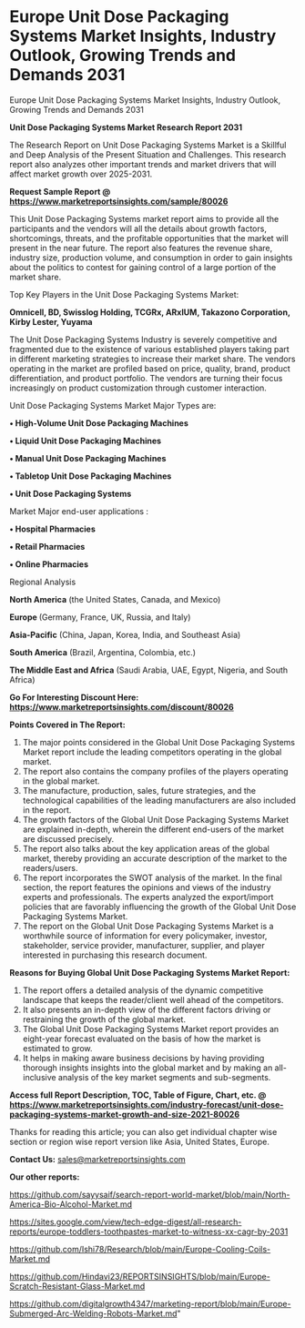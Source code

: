 # Europe Unit Dose Packaging Systems Market Insights, Industry Outlook, Growing Trends and Demands 2031
 Europe Unit Dose Packaging Systems Market Insights, Industry Outlook, Growing Trends and Demands 2031

<strong>Unit Dose Packaging Systems Market Research Report 2031</strong>

The Research Report on Unit Dose Packaging Systems Market is a Skillful and Deep Analysis of the Present Situation and Challenges. This research report also analyzes other important trends and market drivers that will affect market growth over 2025-2031.

<strong>Request Sample Report @ <a href=https://www.marketreportsinsights.com/sample/80026>https://www.marketreportsinsights.com/sample/80026</a></strong>

This Unit Dose Packaging Systems market report aims to provide all the participants and the vendors will all the details about growth factors, shortcomings, threats, and the profitable opportunities that the market will present in the near future. The report also features the revenue share, industry size, production volume, and consumption in order to gain insights about the politics to contest for gaining control of a large portion of the market share.

Top Key Players in the Unit Dose Packaging Systems Market:

<strong>Omnicell, BD, Swisslog Holding, TCGRx, ARxIUM, Takazono Corporation, Kirby Lester, Yuyama</strong>

The Unit Dose Packaging Systems Industry is severely competitive and fragmented due to the existence of various established players taking part in different marketing strategies to increase their market share. The vendors operating in the market are profiled based on price, quality, brand, product differentiation, and product portfolio. The vendors are turning their focus increasingly on product customization through customer interaction.

Unit Dose Packaging Systems Market Major Types are:

<strong>• High-Volume Unit Dose Packaging Machines

• Liquid Unit Dose Packaging Machines

• Manual Unit Dose Packaging Machines

• Tabletop Unit Dose Packaging Machines

• Unit Dose Packaging Systems</strong>

Market Major end-user applications :

<strong>• Hospital Pharmacies

• Retail Pharmacies

• Online Pharmacies</strong>

Regional Analysis

</u><strong><b>North America</b></strong> (the United States, Canada, and Mexico)

<strong><b>Europe </b></strong>(Germany, France, UK, Russia, and Italy)

<strong><b>Asia-Pacific</b></strong> (China, Japan, Korea, India, and Southeast Asia)

<strong><b>South America</b></strong> (Brazil, Argentina, Colombia, etc.)

<strong><b>The Middle East and Africa</b></strong> (Saudi Arabia, UAE, Egypt, Nigeria, and South Africa)

<strong>Go For Interesting Discount Here: <a href=https://www.marketreportsinsights.com/discount/80026>https://www.marketreportsinsights.com/discount/80026</a></strong>

<strong>Points Covered in The Report:</strong>
<ol>
  <li>The major points considered in the Global Unit Dose Packaging Systems Market report include the leading competitors operating in the global market.</li>
  <li>The report also contains the company profiles of the players operating in the global market.</li>
  <li>The manufacture, production, sales, future strategies, and the technological capabilities of the leading manufacturers are also included in the report.</li>
  <li>The growth factors of the Global Unit Dose Packaging Systems Market are explained in-depth, wherein the different end-users of the market are discussed precisely.</li>
  <li>The report also talks about the key application areas of the global market, thereby providing an accurate description of the market to the readers/users.</li>
  <li>The report incorporates the SWOT analysis of the market. In the final section, the report features the opinions and views of the industry experts and professionals. The experts analyzed the export/import policies that are favorably influencing the growth of the Global Unit Dose Packaging Systems Market.</li>
  <li>The report on the Global Unit Dose Packaging Systems Market is a worthwhile source of information for every policymaker, investor, stakeholder, service provider, manufacturer, supplier, and player interested in purchasing this research document.</li>
</ol>
<strong>Reasons for Buying Global Unit Dose Packaging Systems Market Report:</strong>

<ol>
  <li>The report offers a detailed analysis of the dynamic competitive landscape that keeps the reader/client well ahead of the competitors.</li>
  <li>It also presents an in-depth view of the different factors driving or restraining the growth of the global market.</li>
  <li>The Global Unit Dose Packaging Systems Market report provides an eight-year forecast evaluated on the basis of how the market is estimated to grow.</li>
  <li>It helps in making aware business decisions by having providing thorough insights insights into the global market and by making an all-inclusive analysis of the key market segments and sub-segments.</li>
</ol>
<strong>Access full Report Description, TOC, Table of Figure, Chart, etc. @ <a href=https://www.marketreportsinsights.com/industry-forecast/unit-dose-packaging-systems-market-growth-and-size-2021-80026>https://www.marketreportsinsights.com/industry-forecast/unit-dose-packaging-systems-market-growth-and-size-2021-80026</a></strong>


Thanks for reading this article; you can also get individual chapter wise section or region wise report version like Asia, United States, Europe.

<strong>Contact Us:</strong>
sales@marketreportsinsights.com

<strong>Our other reports:</strong>

<a href=https://github.com/sayysaif/search-report-world-market/blob/main/North-America-Bio-Alcohol-Market.md>https://github.com/sayysaif/search-report-world-market/blob/main/North-America-Bio-Alcohol-Market.md</a>

<a href=https://sites.google.com/view/tech-edge-digest/all-research-reports/europe-toddlers-toothpastes-market-to-witness-xx-cagr-by-2031>https://sites.google.com/view/tech-edge-digest/all-research-reports/europe-toddlers-toothpastes-market-to-witness-xx-cagr-by-2031</a>

<a href=https://github.com/Ishi78/Research/blob/main/Europe-Cooling-Coils-Market.md>https://github.com/Ishi78/Research/blob/main/Europe-Cooling-Coils-Market.md</a>

<a href=https://github.com/Hindavi23/REPORTSINSIGHTS/blob/main/Europe-Scratch-Resistant-Glass-Market.md>https://github.com/Hindavi23/REPORTSINSIGHTS/blob/main/Europe-Scratch-Resistant-Glass-Market.md</a>

<a href=https://github.com/digitalgrowth4347/marketing-report/blob/main/Europe-Submerged-Arc-Welding-Robots-Market.md>https://github.com/digitalgrowth4347/marketing-report/blob/main/Europe-Submerged-Arc-Welding-Robots-Market.md</a>"
